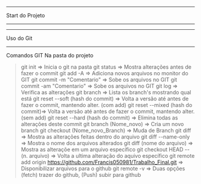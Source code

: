 **********************
Start do Projeto
**********************










**********************
Uso do Git
**********************
Comandos GIT
Na pasta do projeto
> git init                          => Inicia o git na pasta
> git status                        => Mostra alterações antes de fazer o commit
> git add -A                        => Adiciona novos arquivos no monitor do GIT
> git commit -m "Comentario"        => Sobe os arquivos no GIT
> git commit -am "Comentario"       => Sobe os arquivos no GIT
> git log                           => Verifica as alterações
> git branch                        => Lista os branch's mostrando qual está
> git reset --soft (hash do commit) => Volta a versão até antes de fazer o commit, mantendo alter. (com add)
> git reset --mixed (hash do commit)=> Volta a versão até antes de fazer o commit, mantendo alter. (sem add)
> git reset --hard (hash do commit) => Elimina todas as alterações deste commit
> git branch (Nome_novo)            => Cria um novo branch
> git checkout (Nome_novo_Branch)   => Muda de Branch
> git diff                          => Mostra as alterações feitas dentro do arquivo
> git diff --name-only              => Mostra o nome dos arquivos alterados
> git diff (nome do arquivo)        => Mostra as alteraçõe em um arquivo específico
> git checkout HEAD -- (n. arquivo) => Volta a ultima alteração do aquivo específico
> git remote add origin https://github.com/Francis050981/Trabalho_Final.git => Disponibilizar arquivos para o github
> git remote -v                     => Duas opções (fetch) trazer do github, (Push) subir para github
